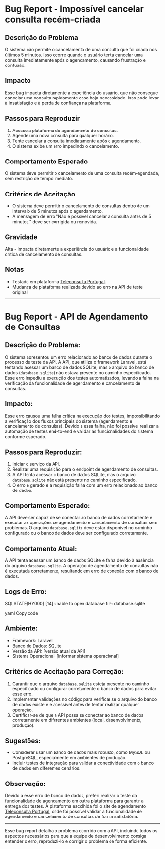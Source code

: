 
# Bug Report - Impossível cancelar consulta recém-criada

## Descrição do Problema

O sistema não permite o cancelamento de uma consulta que foi criada nos últimos 5 minutos. Isso ocorre quando o usuário tenta cancelar uma consulta imediatamente após o agendamento, causando frustração e confusão.

## Impacto

Esse bug impacta diretamente a experiência do usuário, que não consegue cancelar uma consulta rapidamente caso haja necessidade. Isso pode levar à insatisfação e à perda de confiança na plataforma.

## Passos para Reproduzir

1. Acesse a plataforma de agendamento de consultas.
2. Agende uma nova consulta para qualquer horário.
3. Tente cancelar a consulta imediatamente após o agendamento.
4. O sistema exibe um erro impedindo o cancelamento.

## Comportamento Esperado

O sistema deve permitir o cancelamento de uma consulta recém-agendada, sem restrição de tempo imediato.

## Critérios de Aceitação

- O sistema deve permitir o cancelamento de consultas dentro de um intervalo de 5 minutos após o agendamento.
- A mensagem de erro "Não é possível cancelar a consulta antes de 5 minutos." deve ser corrigida ou removida.

## Gravidade

Alta - Impacta diretamente a experiência do usuário e a funcionalidade crítica de cancelamento de consultas.

## Notas

- Testado em plataforma [Teleconsulta Portugal](https://teleconsultaportugal.com/consultas-online/).
- Mudança de plataforma realizada devido ao erro na API de teste original.


---

# Bug Report - API de Agendamento de Consultas

## Descrição do Problema:
O sistema apresentou um erro relacionado ao banco de dados durante o processo de teste da API. A API, que utiliza o framework Laravel, está tentando acessar um banco de dados SQLite, mas o arquivo do banco de dados (`database.sqlite`) não estava presente no caminho especificado. Esse erro impediu a execução dos testes automatizados, levando a falha na verificação da funcionalidade de agendamento e cancelamento de consultas.

## Impacto:
Esse erro causou uma falha crítica na execução dos testes, impossibilitando a verificação dos fluxos principais do sistema (agendamento e cancelamento de consultas). Devido a essa falha, não foi possível realizar a automação de testes end-to-end e validar as funcionalidades do sistema conforme esperado.

## Passos para Reproduzir:
1. Iniciar o serviço da API.
2. Realizar uma requisição para o endpoint de agendamento de consultas.
3. A API tenta acessar o banco de dados SQLite, mas o arquivo `database.sqlite` não está presente no caminho especificado.
4. O erro é gerado e a requisição falha com um erro relacionado ao banco de dados.

## Comportamento Esperado:
A API deve ser capaz de se conectar ao banco de dados corretamente e executar as operações de agendamento e cancelamento de consultas sem problemas. O arquivo `database.sqlite` deve estar disponível no caminho configurado ou o banco de dados deve ser configurado corretamente.

## Comportamento Atual:
A API tenta acessar um banco de dados SQLite e falha devido à ausência do arquivo `database.sqlite`. A operação de agendamento de consultas não é executada corretamente, resultando em erro de conexão com o banco de dados.

## Logs de Erro:
SQLSTATE[HY000] [14] unable to open database file: database.sqlite

yaml
Copy code

## Ambiente:
- Framework: Laravel
- Banco de Dados: SQLite
- Versão da API: [versão atual da API]
- Sistema Operacional: [informar sistema operacional]

## Critérios de Aceitação para Correção:
1. Garantir que o arquivo `database.sqlite` esteja presente no caminho especificado ou configurar corretamente o banco de dados para evitar esse erro.
2. Implementar validações no código para verificar se o arquivo do banco de dados existe e é acessível antes de tentar realizar qualquer operação.
3. Certificar-se de que a API possa se conectar ao banco de dados corretamente em diferentes ambientes (local, desenvolvimento, produção).

## Sugestões:
- Considerar usar um banco de dados mais robusto, como MySQL ou PostgreSQL, especialmente em ambientes de produção.
- Incluir testes de integração para validar a conectividade com o banco de dados em diferentes cenários.

## Observação:
Devido a esse erro de banco de dados, preferi realizar o teste da funcionalidade de agendamento em outra plataforma para garantir a entrega dos testes. A plataforma escolhida foi o site de agendamento [Teleconsulta Portugal](https://teleconsultaportugal.com/consultas-online/), onde foi possível validar a funcionalidade de agendamento e cancelamento de consultas de forma satisfatória.

---

Esse bug report detalha o problema ocorrido com a API, incluindo todos os aspectos necessários para que a equipe de desenvolvimento consiga entender o erro, reproduzi-lo e corrigir o problema de forma eficiente.
